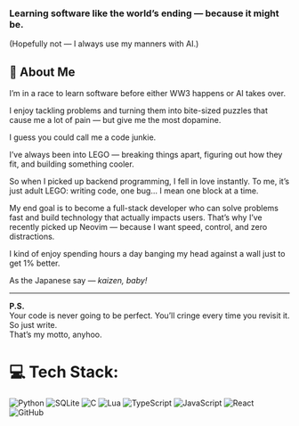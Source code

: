 ### Learning software like the world’s ending — because it might be.
(Hopefully not — I always use my manners with AI.) 

## 🧠 About Me

I’m in a race to learn software before either WW3 happens or AI takes over.

I enjoy tackling problems and turning them into bite-sized puzzles that cause me a lot of pain — but give me the most dopamine.

I guess you could call me a code junkie.

I’ve always been into LEGO — breaking things apart, figuring out how they fit, and building something cooler.

So when I picked up backend programming, I fell in love instantly. To me, it’s just adult LEGO: writing code, one bug... I mean one block at a time.

My end goal is to become a full-stack developer who can solve problems fast and build technology that actually impacts users. That’s why I’ve recently picked up Neovim — because I want speed, control, and zero distractions.

I kind of enjoy spending hours a day banging my head against a wall just to get 1% better.

As the Japanese say — _kaizen, baby!_

---

**P.S.**  
Your code is never going to be perfect. You’ll cringe every time you revisit it. So just write.  
That’s my motto, anyhoo.

# 💻 Tech Stack:
![Python](https://img.shields.io/badge/python-3670A0?style=for-the-badge&logo=python&logoColor=ffdd54) ![SQLite](https://img.shields.io/badge/sqlite-%2307405e.svg?style=for-the-badge&logo=sqlite&logoColor=white) ![C](https://img.shields.io/badge/c-%2300599C.svg?style=for-the-badge&logo=c&logoColor=white) ![Lua](https://img.shields.io/badge/lua-%232C2D72.svg?style=for-the-badge&logo=lua&logoColor=white) ![TypeScript](https://img.shields.io/badge/typescript-%23007ACC.svg?style=for-the-badge&logo=typescript&logoColor=white) ![JavaScript](https://img.shields.io/badge/javascript-%23323330.svg?style=for-the-badge&logo=javascript&logoColor=%23F7DF1E) ![React](https://img.shields.io/badge/react-%2320232a.svg?style=for-the-badge&logo=react&logoColor=%2361DAFB) ![GitHub](https://img.shields.io/badge/github-%23121011.svg?style=for-the-badge&logo=github&logoColor=white)

<!-- Proudly created with GPRM ( https://gprm.itsvg.in ) -->
